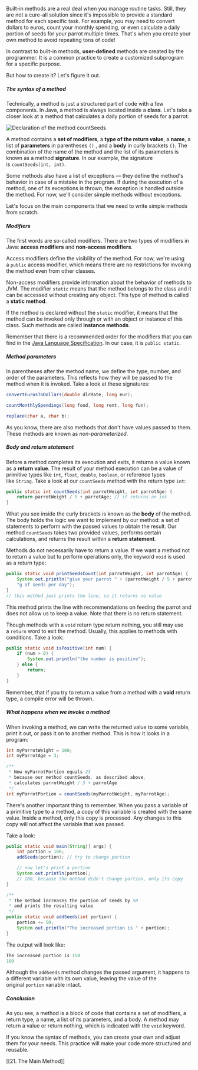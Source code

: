 Built-in methods are a real deal when you manage routine tasks. Still, they are not a cure-all solution since it's impossible to provide a standard method for each specific task. For example, you may need to convert dollars to euros, count your monthly spending, or even calculate a daily portion of seeds for your parrot multiple times. That's when you create your own method to avoid repeating tons of code!

In contrast to built-in methods, **user-defined** methods are created by the programmer. It is a common practice to create a customized subprogram for a specific purpose.

But how to create it? Let's figure it out.

##### The syntax of a method

Technically, a method is just a structured part of code with a few components. In Java, a method is always located inside a **class**. Let's take a closer look at a method that calculates a daily portion of seeds for a parrot:

![Declaration of the method countSeeds](https://ucarecdn.com/34fd3304-e6ae-4198-b13d-3a447b836456/)

A method contains a **set of modifiers**, a **type of the return value**, a **name**, a list of **parameters** in parentheses `()` , and a **body** in curly brackets `{}`. The combination of the name of the method and the list of its parameters is known as a method **signature**. In our example, the signature is `countSeeds(int, int)`.

Some methods also have a list of exceptions — they define the method's behavior in case of a mistake in the program. If during the execution of a method, one of its exceptions is thrown, the exception is handled outside the method. For now, we'll consider simple methods without exceptions.

Let's focus on the main components that we need to write simple methods from scratch.

##### Modifiers

The first words are so-called modifiers. There are two types of modifiers in Java: **access modifiers** and **non-access modifiers**.

Access modifiers define the visibility of the method. For now, we're using a `public` access modifier, which means there are no restrictions for invoking the method even from other classes.

Non-access modifiers provide information about the behavior of methods to JVM. The modifier `static` means that the method belongs to the class and it can be accessed without creating any object. This type of method is called a **static method**.

If the method is declared without the `static` modifier, it means that the method can be invoked only through or with an object or instance of this class. Such methods are called **instance methods**.

Remember that there is a recommended order for the modifiers that you can find in the [Java Language Specification](https://rules.sonarsource.com/java/tag/convention/RSPEC-1124). In our case, it is `public static`.

##### Method parameters

In parentheses after the method name, we define the type, number, and order of the parameters. This reflects how they will be passed to the method when it is invoked. Take a look at these signatures:

```java
convertEurosToDollars(double dlrRate, long eur);

countMonthlySpendings(long food, long rent, long fun); 

replace(char a, char b);
```

As you know, there are also methods that don't have values passed to them. These methods are known as _non-parameterized_.

##### Body and return statement

Before a method completes its execution and exits, it returns a value known as a **return value**. The result of your method execution can be a value of primitive types like `int`, `float`, `double`, `boolean`, or reference types like `String`. Take a look at our `countSeeds` method with the return type `int`:

```java
public static int countSeeds(int parrotWeight, int parrotAge) {   
    return parrotWeight / 5 + parrotAge; // it returns an int
}
```

What you see inside the curly brackets is known as the **body** of the method. The body holds the logic we want to implement by our method: a set of statements to perform with the passed values to obtain the result. Our method `countSeeds` takes two provided values, performs certain calculations, and returns the result within a **return statement**.

Methods do not necessarily have to return a value. If we want a method not to return a value but to perform operations only, the keyword `void` is used as a return type:

```java
public static void printSeedsCount(int parrotWeight, int parrotAge) {
    System.out.println("give your parrot " + (parrotWeight / 5 + parrotAge) + 
    "g of seeds per day");
}
// this method just prints the line, so it returns no value
```

This method prints the line with recommendations on feeding the parrot and does not allow us to keep a value. Note that there is no return statement.

Though methods with a `void` return type return nothing, you still may use a `return` word to exit the method. Usually, this applies to methods with conditions. Take a look:

```java
public static void isPositive(int num) {
	if (num > 0) {
		System.out.println("the number is positive");
	} else {
		return;
	}
}
```

Remember, that if you try to return a value from a method with a **void** return type, a compile error will be thrown.

##### What happens when we invoke a method

When invoking a method, we can write the returned value to some variable, print it out, or pass it on to another method. This is how it looks in a program:

```java
int myParrotWeight = 100;
int myParrotAge = 3;

/**
 * Now myParrotPortion equals 23
 * because our method countSeeds, as described above, 
 * calculates parrotWeight / 5 + parrotAge
 */ 
int myParrotPortion = countSeeds(myParrotWeight, myParrotAge); 
```

There's another important thing to remember. When you pass a variable of a primitive type to a method, a copy of this variable is created with the same value. Inside a method, only this copy is processed. Any changes to this copy will not affect the variable that was passed.

Take a look:

```java
public static void main(String[] args) {
    int portion = 100;   
    addSeeds(portion); // try to change portion 

    // now let's print a portion
    System.out.println(portion);
    // 100, because the method didn't change portion, only its copy
}

/**
 * The method increases the portion of seeds by 50 
 * and prints the resulting value
 */ 
public static void addSeeds(int portion) {
    portion += 50;
    System.out.println("The increased portion is " + portion); 
}
```

The output will look like:

```java
The increased portion is 150
100
```

Although the `addSeeds` method changes the passed argument, it happens to a different variable with its own value, leaving the value of the original `portion` variable intact.

##### Conclusion

As you see, a method is a block of code that contains a set of modifiers, a return type, a name, a list of its parameters, and a body. A method may return a value or return nothing, which is indicated with the `void` keyword.

If you know the syntax of methods, you can create your own and adjust them for your needs. This practice will make your code more structured and reusable.

[[21. The Main Method]]
